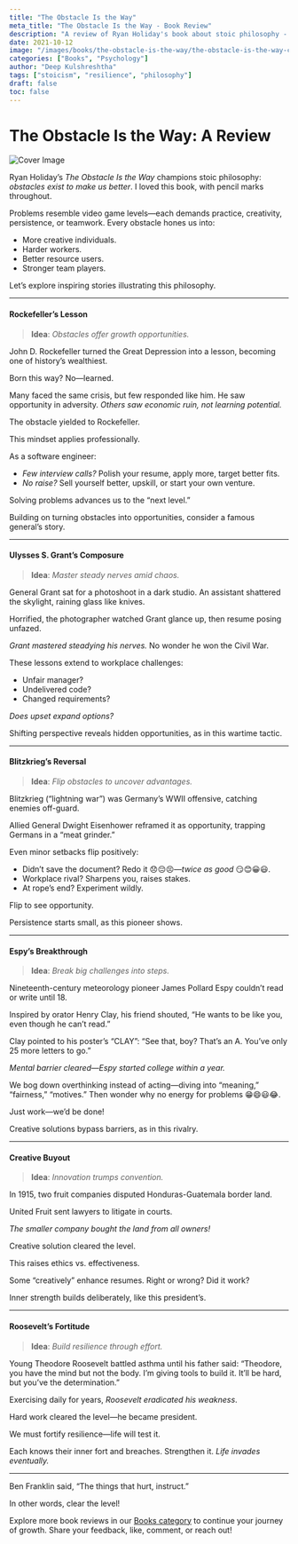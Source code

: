 ```yaml
---
title: "The Obstacle Is the Way"
meta_title: "The Obstacle Is the Way - Book Review"
description: "A review of Ryan Holiday's book about stoic philosophy - obstacles exist to make us better. Stories of Rockefeller, Grant, and others who turned challenges into opportunities."
date: 2021-10-12
image: "/images/books/the-obstacle-is-the-way/the-obstacle-is-the-way-cover.jpeg"
categories: ["Books", "Psychology"]
author: "Deep Kulshreshtha"
tags: ["stoicism", "resilience", "philosophy"]
draft: false
toc: false
---
```


# The Obstacle Is the Way: A Review

![Cover Image](/images/books/the-obstacle-is-the-way/the-obstacle-is-the-way-cover.jpeg)

Ryan Holiday’s *The Obstacle Is the Way* champions stoic philosophy: *obstacles exist to make us better*. I loved this book, with pencil marks throughout.

Problems resemble video game levels—each demands practice, creativity, persistence, or teamwork. Every obstacle hones us into:

- More creative individuals.
- Harder workers.
- Better resource users.
- Stronger team players.

Let’s explore inspiring stories illustrating this philosophy.

---

#### Rockefeller’s Lesson

> **Idea**: *Obstacles offer growth opportunities.*

John D. Rockefeller turned the Great Depression into a lesson, becoming one of history’s wealthiest.

Born this way? No—learned.

Many faced the same crisis, but few responded like him. He saw opportunity in adversity. *Others saw economic ruin, not learning potential.*

The obstacle yielded to Rockefeller.

This mindset applies professionally.

As a software engineer:

- *Few interview calls?* Polish your resume, apply more, target better fits.
- *No raise?* Sell yourself better, upskill, or start your own venture.

Solving problems advances us to the “next level.”

Building on turning obstacles into opportunities, consider a famous general’s story.

---

#### Ulysses S. Grant’s Composure

> **Idea**: *Master steady nerves amid chaos.*

General Grant sat for a photoshoot in a dark studio. An assistant shattered the skylight, raining glass like knives.

Horrified, the photographer watched Grant glance up, then resume posing unfazed.

*Grant mastered steadying his nerves.* No wonder he won the Civil War.

These lessons extend to workplace challenges:

- Unfair manager?
- Undelivered code?
- Changed requirements?

*Does upset expand options?*

Shifting perspective reveals hidden opportunities, as in this wartime tactic.

---

#### Blitzkrieg’s Reversal

> **Idea**: *Flip obstacles to uncover advantages.*

Blitzkrieg (“lightning war”) was Germany’s WWII offensive, catching enemies off-guard.

Allied General Dwight Eisenhower reframed it as opportunity, trapping Germans in a “meat grinder.”

Even minor setbacks flip positively:

- Didn’t save the document? Redo it 😞😔😣—*twice as good* 😏😊😀😃.
- Workplace rival? Sharpens you, raises stakes.
- At rope’s end? Experiment wildly.

Flip to see opportunity.

Persistence starts small, as this pioneer shows.

---

#### Espy’s Breakthrough

> **Idea**: *Break big challenges into steps.*

Nineteenth-century meteorology pioneer James Pollard Espy couldn’t read or write until 18.

Inspired by orator Henry Clay, his friend shouted, “He wants to be like you, even though he can’t read.”

Clay pointed to his poster’s “CLAY”: “See that, boy? That’s an A. You’ve only 25 more letters to go.”

*Mental barrier cleared—Espy started college within a year.*

We bog down overthinking instead of acting—diving into “meaning,” “fairness,” “motives.” Then wonder why no energy for problems 😁😄😃😂.

Just work—we’d be done!

Creative solutions bypass barriers, as in this rivalry.

---

#### Creative Buyout

> **Idea**: *Innovation trumps convention.*

In 1915, two fruit companies disputed Honduras-Guatemala border land.

United Fruit sent lawyers to litigate in courts.

*The smaller company bought the land from all owners!*

Creative solution cleared the level.

This raises ethics vs. effectiveness.

Some “creatively” enhance resumes. Right or wrong? Did it work?

Inner strength builds deliberately, like this president’s.

---

#### Roosevelt’s Fortitude

> **Idea**: *Build resilience through effort.*

Young Theodore Roosevelt battled asthma until his father said: “Theodore, you have the mind but not the body. I’m giving tools to build it. It’ll be hard, but you’ve the determination.”

Exercising daily for years, *Roosevelt eradicated his weakness*.

Hard work cleared the level—he became president.

We must fortify resilience—life will test it.

Each knows their inner fort and breaches. Strengthen it. *Life invades eventually.*

---

Ben Franklin said, “The things that hurt, instruct.”

In other words, clear the level!

Explore more book reviews in our [Books category](#) to continue your journey of growth. Share your feedback, like, comment, or reach out!







